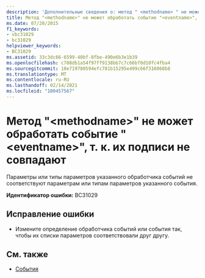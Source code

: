 ```yaml
---
description: 'Дополнительные сведения о: метод " <methodname> " не может обработать событие " <eventname> ", так как они имеют разные сигнатуры'
title: Метод "<methodname>" не может обработать событие "<eventname>", т. к. их подписи не совпадают
ms.date: 07/20/2015
f1_keywords:
- vbc31029
- bc31029
helpviewer_keywords:
- BC31029
ms.assetid: 33c3dc66-6599-40bf-8fbe-490e6b3e1b39
ms.openlocfilehash: c708db1a54f97ff9138bb7c7c66bf0d10fc4fba4
ms.sourcegitcommit: 10e719780594efc781b15295e499c66f316068b8
ms.translationtype: MT
ms.contentlocale: ru-RU
ms.lasthandoff: 02/14/2021
ms.locfileid: "100457567"
---
```

# <a name="method-methodname-cannot-handle-event-eventname-because-they-do-not-have-the-same-signature"></a>Метод "\<methodname>" не может обработать событие "\<eventname>", т. к. их подписи не совпадают

Параметры или типы параметров указанного обработчика событий не соответствуют параметрам или типам параметров указанного события.  
  
 **Идентификатор ошибки:** BC31029  
  
## <a name="to-correct-this-error"></a>Исправление ошибки  
  
- Измените определение обработчика событий или события так, чтобы их списки параметров соответствовали друг другу.  
  
## <a name="see-also"></a>См. также

- [События](../programming-guide/language-features/events/index.md)
